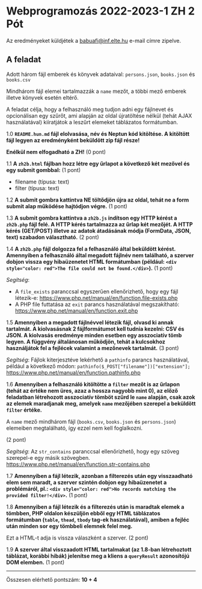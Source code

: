 # Webprogramozás 2022-2023-1 ZH 2 Pót

Az eredményeket küldjétek a babuafi@inf.elte.hu e-mail címre zipelve.

## A feladat

Adott három fájl emberek és könyvek adataival:
`persons.json`, `books.json` és `books.csv`

Mindhárom fájl elemei tartalmazzák a `name` mezőt, a többi mező emberek illetve könyvek esetén eltérő.

A feladat célja, hogy a felhasználó meg tudjon adni egy fájlnevet és opcionálisan egy szűrőt,
ami alapján az oldal újratöltése nélkül (tehát AJAX használatával) kiíratjátok a leszűrt elemeket
táblázatos formátumban.

1.0 **`README.hun.md` fájl elolvasása, név és Neptun kód kitöltése.
A kitöltött fájl legyen az eredményként beküldött zip fájl része!**

**Enélkül nem elfogadható a ZH!** (0 pont)

1.1 **A `zh2b.html` fájlban hozz létre egy űrlapot a következő két mezővel
és egy submit gombbal:** (1 pont)

- filename (típusa: text)
- filter (típusa: text)

1.2 **A submit gombra kattintva NE töltődjön újra az oldal, tehát ne a form submit alap
működése hajtódjon végre.** (1 pont)

1.3 **A submit gombra kattintva a `zh2b.js` indítson egy HTTP kérést a `zh2b.php` fájl felé.
A HTTP kérés tartalmazza az űrlap két mezőjét.
A HTTP kérés (GET/POST) illetve az adatok átadásának módja (FormData, JSON, text)
szabadon választható.** (2 pont)

1.4 **A `zh2b.php` fájl dolgozza fel a felhasználó által beküldött kérést.
Amennyiben a felhasználó által megadott fájlnév nem található, a szerver dobjon vissza egy hibaüzenetet
HTML formátumban (például: `<div style="color: red">The file could not be found.</div>`).** (1 pont)

_Segítség_:

- A `file_exists` paranccsal egyszerűen ellenőrizhető, hogy egy fájl létezik-e:
https://www.php.net/manual/en/function.file-exists.php
- A PHP file futtatása az `exit` parancs használatával megszakítható:
https://www.php.net/manual/en/function.exit.php

1.5 **Amennyiben a megadott fájlnévvel létezik fájl, olvasd ki annak tartalmát.
A kiolvasásnak 2 fájlformátumot kell tudnia kezelni: CSV és JSON.
A kiolvasás eredménye minden esetben egy asszociatív tömb legyen.
A függvény általánosan működjön, tehát a kulcsokhoz használjátok fel a fejlécek valamint a mezőnevek tartalmát.**
(3 pont)

_Segítség_: Fájlok kiterjesztéve lekérhető a `pathinfo` parancs használatával, például a következő módon:
`pathinfo($_POST["filename"])["extension"];`
https://www.php.net/manual/en/function.pathinfo.php

1.6 **Amennyiben a felhasználó kitöltötte a `filter` mezőt is az űrlapon (tehát az értéke nem üres,
azaz a hossza nagyobb mint 0), az előző feladatban létrehozott asszociatív tömböt szűrd le `name`
alapján, csak azok az elemek maradjanak meg, amelyek `name` mezőjében szerepel a beküldött `filter` értéke.**

A `name` mező mindhárom fájl (`books.csv`, `books.json` és `persons.json`) elemeiben megtalálható,
így ezzel nem kell foglalkozni.

(2 pont)

_Segítség_: Az `str_contains` paranccsal ellenőrizhető, hogy egy szöveg szerepel-e egy másik szövegben.
https://www.php.net/manual/en/function.str-contains.php

1.7 **Amennyiben a fájl létezik, azonban a filterezés után egy visszaadható elem sem maradt, a szerver
szintén dobjon egy hibaüzenetet a problémáról,
pl.: `<div style="color: red">No records matching the provided filter!</div>`.**
(1 pont)

1.8 **Amennyiben a fájl létezik és a filterezés után is maradtak elemek a tömbben, PHP oldalon készüljön
ebből egy HTML táblázatos formátumban (`table`, `thead`, `tbody` tag-ek használatával), amiben a fejléc
után minden sor egy tömbbeli elemnek felel meg.**

Ezt a HTML-t adja is vissza válaszként a szerver. (2 pont)

1.9 **A szerver által visszaadott HTML tartalmakat (az 1.8-ban létrehoztott táblázat, korábbi hibák)
jelenítse meg a kliens a `queryResult` azonosítójú DOM elemben.** (1 pont)

---

Összesen elérhető pontszám: **10 + 4**

